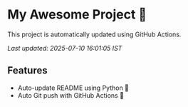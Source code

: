 # My Awesome Project 🚀

This project is automatically updated using GitHub Actions.

_Last updated: 2025-07-10 16:01:05 IST_

## Features
- Auto-update README using Python 🐍
- Auto Git push with GitHub Actions 🤖
